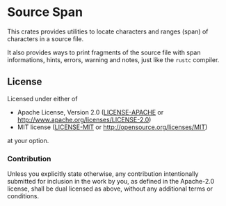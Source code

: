 # Source Span

This crates provides utilities to locate characters and ranges (span) of
characters in a source file.

It also provides ways to print fragments of the source file with span
informations, hints, errors, warning and notes, just like the `rustc` compiler.

## License

Licensed under either of

 * Apache License, Version 2.0 ([LICENSE-APACHE](LICENSE-APACHE) or http://www.apache.org/licenses/LICENSE-2.0)
 * MIT license ([LICENSE-MIT](LICENSE-MIT) or http://opensource.org/licenses/MIT)

at your option.

### Contribution

Unless you explicitly state otherwise, any contribution intentionally submitted
for inclusion in the work by you, as defined in the Apache-2.0 license, shall be dual licensed as above, without any
additional terms or conditions.

